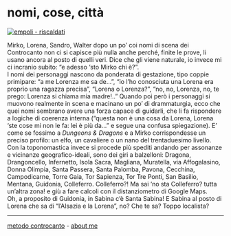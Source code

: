 # nomi, cose, città  

[![](https://live.staticflickr.com/65535/51793229034_cc8df9f2d4_c.jpg "empoli - riscaldati")](https://flic.kr/s/aHBqjzwAJ2)   

Mirko, Lorena, Sandro, Walter dopo un po’ coi nomi di scena dei Controcanto non ci si capisce più nulla anche perché, finite le prove, li usano ancora al posto di quelli veri. Dice che gli viene naturale, io invece mi ci incranio subito: “e adesso ‘sto Mirko chi è?”.   
I nomi dei personaggi nascono da ponderata di gestazione, tipo coppie primipare: “a me Lorenza me sa de…”, “io l’ho conosciuta una Lorena era proprio una ragazza precisa”, “Lorena o Lorenza?”, “no, no, Lorenza, no, te prego: Lorenza si chiama mia madre!..”
Quando poi però i personaggi si muovono realmente in scena e macinano un po’ di drammaturgia, ecco che quei nomi sembrano avere una forza capace di guidarli, che li fa rispondere a logiche di coerenza interna (“questa non è una cosa da Lorena, Lorena ‘ste cose mi non le fa: lei è più da…” e segue una confusa spiegazione). E’ come se fossimo a *Dungeons & Dragons* e a Mirko corrispondesse un preciso profilo: un elfo, un cavaliere o un nano del trentaduesimo livello.  
Con la toponomastica invece si procede più spediti andando per assonanze e vicinanze geografico-ideali, sono dei giri a balzelloni: Dragona, Drangoncello, Infernetto, Isola Sacra, Magliana, Muratella, via Affogalasino, Donna Olimpia, Santa Passera, Santa Palomba, Pavona, Cecchina, Campodicarne, Torre Gaia, Tor Sapienza, Tor Tre Ponti, San Basilio, Mentana, Guidonia, Colleferro. Colleferro?! Ma sai ‘no sta Colleferro? tutta un’altra zona! e giù a fare calcoli con il distanziometro di Google Maps.  
Oh, a proposito di Guidonia, in Sabina c’è Santa Sabina! E Sabina al posto di Lorena che sa di “l’Alsazia e la Lorena”, no? Che te sa? Toppo localista?

---   
[metodo controcanto](https://cacioman.github.io/controcanto000.html) - [about me](https://about.me/cacioman) 
